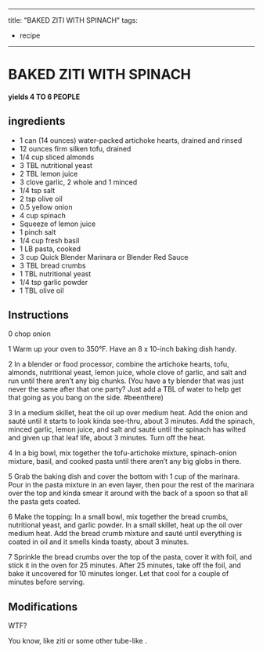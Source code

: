 
---
title: "BAKED ZITI WITH SPINACH"
tags:
  - recipe
---
# BAKED ZITI WITH SPINACH



#### yields  4 TO 6 PEOPLE


## ingredients
* 1 can (14 ounces) water-packed artichoke hearts, drained and rinsed 
* 12 ounces firm silken tofu, drained 
* 1/4 cup sliced almonds 
* 3 TBL nutritional yeast 
* 2 TBL lemon juice 
* 3 clove garlic, 2 whole and 1 minced 
* 1/4 tsp salt 
* 2 tsp olive oil 
* 0.5 yellow onion 
* 4 cup spinach 
* Squeeze of lemon juice 
* 1 pinch salt 
* 1/4 cup fresh basil 
* 1 LB pasta, cooked 
* 3 cup Quick Blender Marinara or Blender Red Sauce 
* 3 TBL bread crumbs 
* 1 TBL nutritional yeast 
* 1/4 tsp garlic powder 
* 1 TBL olive oil 



## Instructions
0 chop onion

1 Warm up your oven to 350°F. Have an 8 x 10-inch baking dish handy.

2 In a blender or food processor, combine the artichoke hearts, tofu, almonds, nutritional yeast, lemon juice, whole clove of garlic, and salt and run until there aren’t any big chunks. (You have a   ty blender that was just never the same after that one party? Just add a TBL of water to help get that    going as you bang on the side. #beenthere)

3 In a medium skillet, heat the oil up over medium heat. Add the onion and sauté until it starts to look kinda see-thru, about 3 minutes. Add the spinach, minced garlic, lemon juice, and salt and sauté until the spinach has wilted and given up that leaf life, about 3 minutes. Turn off the heat.

4 In a big bowl, mix together the tofu-artichoke mixture, spinach-onion mixture, basil, and cooked pasta until there aren’t any big globs in there.

5 Grab the baking dish and cover the bottom with 1 cup of the marinara. Pour in the pasta mixture in an even layer, then pour the rest of the marinara over the top and kinda smear it around with the back of a spoon so that all the pasta gets coated.

6 Make the topping: In a small bowl, mix together the bread crumbs, nutritional yeast, and garlic powder. In a small skillet, heat up the oil over medium heat. Add the bread crumb mixture and sauté until everything is coated in oil and it smells kinda toasty, about 3 minutes.

7 Sprinkle the bread crumbs over the top of the pasta, cover it with foil, and stick it in the oven for 25 minutes. After 25 minutes, take off the foil, and bake it uncovered for 10 minutes longer. Let that    cool for a couple of minutes before serving.



## Modifications
WTF?

 You know, like ziti or some other tube-like   .




